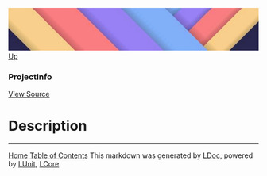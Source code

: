 ![](../Content/LDoc-banner-small.png "")
[Up](ProjectInfo.md)
### ProjectInfo
[View Source](../Markdown/ProjectInfo.cs)
# Description


---
[Home](../../README.md) [Table of Contents](../../TableOfContents.md)
This markdown was generated by [LDoc](https://github.com/CodeSingularity/LDoc), powered by [LUnit](https://github.com/CodeSingularity/LUnit), [LCore](https://github.com/CodeSingularity/LCore)
